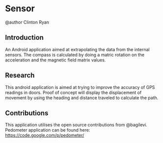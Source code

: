 Sensor
======
@author Clinton Ryan


## Introduction
An Android application aimed at extrapolating the data from the internal
sensors. The compass is calculated by doing a matric rotation on the
acceleration and the magnetic field matrix values.

## Research
This android application is aimed at trying to improve the accuracy of GPS
readings in doors. Proof of concept will display the displacement of movement by
using the heading and distance traveled to calculate the path.

## Contributions
This application utilises the open source contributions from @bagilevi.
Pedometer application can be found here: https://code.google.com/p/pedometer/

